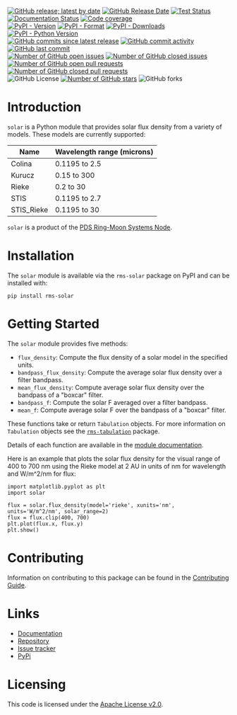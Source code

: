 [![GitHub release; latest by date](https://img.shields.io/github/v/release/SETI/rms-solar)](https://github.com/SETI/rms-solar/releases)
[![GitHub Release Date](https://img.shields.io/github/release-date/SETI/rms-solar)](https://github.com/SETI/rms-solar/releases)
[![Test Status](https://img.shields.io/github/actions/workflow/status/SETI/rms-solar/run-tests.yml?branch=main)](https://github.com/SETI/rms-solar/actions)
[![Documentation Status](https://readthedocs.org/projects/rms-solar/badge/?version=latest)](https://rms-solar.readthedocs.io/en/latest/?badge=latest)
[![Code coverage](https://img.shields.io/codecov/c/github/SETI/rms-solar/main?logo=codecov)](https://codecov.io/gh/SETI/rms-solar)
<br />
[![PyPI - Version](https://img.shields.io/pypi/v/rms-solar)](https://pypi.org/project/rms-solar)
[![PyPI - Format](https://img.shields.io/pypi/format/rms-solar)](https://pypi.org/project/rms-solar)
[![PyPI - Downloads](https://img.shields.io/pypi/dm/rms-solar)](https://pypi.org/project/rms-solar)
[![PyPI - Python Version](https://img.shields.io/pypi/pyversions/rms-solar)](https://pypi.org/project/rms-solar)
<br />
[![GitHub commits since latest release](https://img.shields.io/github/commits-since/SETI/rms-solar/latest)](https://github.com/SETI/rms-solar/commits/main/)
[![GitHub commit activity](https://img.shields.io/github/commit-activity/m/SETI/rms-solar)](https://github.com/SETI/rms-solar/commits/main/)
[![GitHub last commit](https://img.shields.io/github/last-commit/SETI/rms-solar)](https://github.com/SETI/rms-solar/commits/main/)
<br />
[![Number of GitHub open issues](https://img.shields.io/github/issues-raw/SETI/rms-solar)](https://github.com/SETI/rms-solar/issues)
[![Number of GitHub closed issues](https://img.shields.io/github/issues-closed-raw/SETI/rms-solar)](https://github.com/SETI/rms-solar/issues)
[![Number of GitHub open pull requests](https://img.shields.io/github/issues-pr-raw/SETI/rms-solar)](https://github.com/SETI/rms-solar/pulls)
[![Number of GitHub closed pull requests](https://img.shields.io/github/issues-pr-closed-raw/SETI/rms-solar)](https://github.com/SETI/rms-solar/pulls)
<br />
![GitHub License](https://img.shields.io/github/license/SETI/rms-solar)
[![Number of GitHub stars](https://img.shields.io/github/stars/SETI/rms-solar)](https://github.com/SETI/rms-solar/stargazers)
![GitHub forks](https://img.shields.io/github/forks/SETI/rms-solar)

# Introduction

`solar` is a Python module that provides solar flux density from a variety of
models. These models are currently supported:

| Name       | Wavelength range (microns) |
| ---------- | -------------------------- |
| Colina     | 0.1195 to 2.5              |
| Kurucz     | 0.15 to 300                |
| Rieke      | 0.2 to 30                  |
| STIS       | 0.1195 to 2.7              |
| STIS_Rieke | 0.1195 to 30               |

`solar` is a product of the [PDS Ring-Moon Systems Node](https://pds-rings.seti.org).

# Installation

The `solar` module is available via the `rms-solar` package on PyPI and can be
installed with:

    pip install rms-solar

# Getting Started

The `solar` module provides five methods:

- `flux_density`: Compute the flux density of a solar model in the specified units.
- `bandpass_flux_density`: Compute the average solar flux density over a filter bandpass.
- `mean_flux_density`: Compute average solar flux density over the bandpass of a "boxcar" filter.
- `bandpass_f`: Compute the solar F averaged over a filter bandpass.
- `mean_f`: Compute average solar F over the bandpass of a "boxcar" filter.

These functions take or return `Tabulation` objects. For more information on `Tabulation`
objects see the [`rms-tabulation`](https://github.com/SETI/rms-tabulation) package.

Details of each function are available in the [module documentation](https://rms-solar.readthedocs.io/en/latest/module.html).

Here is an example that plots the solar flux density for the visual range of 400
to 700 nm using the Rieke model at 2 AU in units of nm for wavelength and
W/m^2/nm for flux:

    import matplotlib.pyplot as plt
    import solar

    flux = solar.flux_density(model='rieke', xunits='nm', units='W/m^2/nm', solar_range=2)
    flux = flux.clip(400, 700)
    plt.plot(flux.x, flux.y)
    plt.show()

# Contributing

Information on contributing to this package can be found in the
[Contributing Guide](https://github.com/SETI/rms-solar/blob/main/CONTRIBUTING.md).

# Links

- [Documentation](https://rms-solar.readthedocs.io)
- [Repository](https://github.com/SETI/rms-solar)
- [Issue tracker](https://github.com/SETI/rms-solar/issues)
- [PyPi](https://pypi.org/project/rms-solar)

# Licensing

This code is licensed under the [Apache License v2.0](https://github.com/SETI/rms-solar/blob/main/LICENSE).
